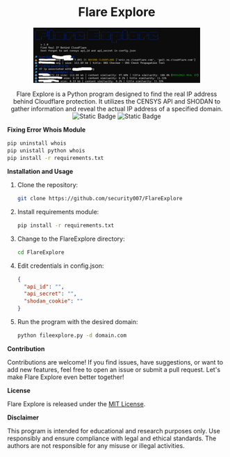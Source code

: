 <div align="center">
  <h1>Flare Explore</h1>
 <img src="https://raw.githubusercontent.com/security007/FlareExplore/master/img/img3.png" style="width:40vw">

Flare Explore is a Python program designed to find the real IP address behind Cloudflare protection. It utilizes the CENSYS API and SHODAN to gather information and reveal the actual IP address of a specified domain.
<br>
![Static Badge](https://img.shields.io/badge/Version-1.2-blue?style=for-the-badge)
![Static Badge](https://img.shields.io/badge/Tested%20On-Windows%2010%2C%2011%20%26%20Kali%20Linux-blue?style=for-the-badge)

</div>

**Fixing Error Whois Module**

```bash
pip uninstall whois
pip unistall python whois
pip install -r requirements.txt
```

**Installation and Usage**

1. Clone the repository:
   ```bash
   git clone https://github.com/security007/FlareExplore
   ```
2. Install requirements module:

   ```bash
   pip install -r requirements.txt
   ```

3. Change to the FlareExplore directory:

   ```bash
   cd FlareExplore
   ```

4. Edit credentials in config.json:

   ```json
   {
     "api_id": "",
     "api_secret": "",
     "shodan_cookie": ""
   }
   ```

5. Run the program with the desired domain:
   ```bash
   python fileexplore.py -d domain.com
   ```

**Contribution**

Contributions are welcome! If you find issues, have suggestions, or want to add new features, feel free to open an issue or submit a pull request. Let's make Flare Explore even better together!

**License**

Flare Explore is released under the [MIT License](https://raw.githubusercontent.com/security007/FlareExplore/master/LICENSE).

**Disclaimer**

This program is intended for educational and research purposes only. Use responsibly and ensure compliance with legal and ethical standards. The authors are not responsible for any misuse or illegal activities.
